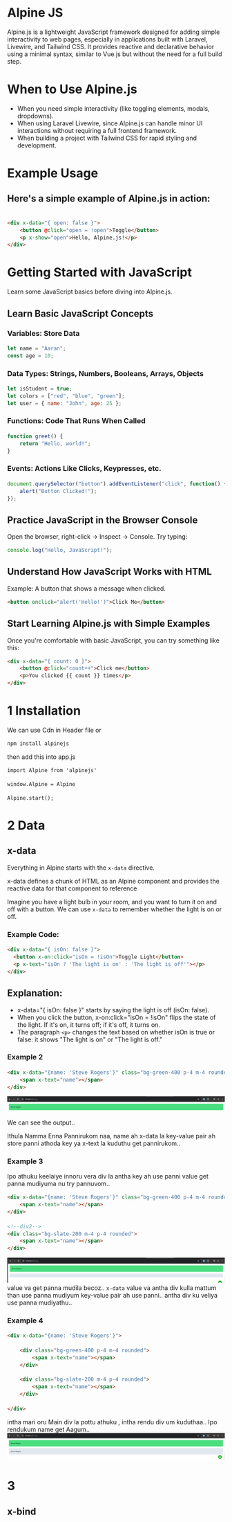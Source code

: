 # Alpine JS
Alpine.js is a lightweight JavaScript framework designed for adding simple interactivity to web pages, especially in applications built with Laravel, Livewire, and Tailwind CSS. It provides reactive and declarative behavior using a minimal syntax, similar to Vue.js but without the need for a full build step.

# When to Use Alpine.js
- When you need simple interactivity (like toggling elements, modals, dropdowns).
- When using Laravel Livewire, since Alpine.js can handle minor UI interactions without requiring a full frontend framework.
- When building a project with Tailwind CSS for rapid styling and development.

# Example Usage

## Here's a simple example of Alpine.js in action:

```html

<div x-data="{ open: false }">
    <button @click="open = !open">Toggle</button>
    <p x-show="open">Hello, Alpine.js!</p>
</div>
```

# Getting Started with JavaScript
  Learn some JavaScript basics before diving into Alpine.js.

## Learn Basic JavaScript Concepts

### Variables: Store Data
```js
let name = "Aaran";
const age = 10;
```

### Data Types: Strings, Numbers, Booleans, Arrays, Objects
```js
let isStudent = true;
let colors = ["red", "blue", "green"];
let user = { name: "John", age: 25 };
```

### Functions: Code That Runs When Called
```js
function greet() {
    return "Hello, world!";
}
```

### Events: Actions Like Clicks, Keypresses, etc.
```js
document.querySelector("button").addEventListener("click", function() {
    alert("Button Clicked!");
});
```

## Practice JavaScript in the Browser Console
Open the browser, right-click → Inspect → Console. Try typing:
```js
console.log("Hello, JavaScript!");
```

## Understand How JavaScript Works with HTML
Example: A button that shows a message when clicked.
```html
<button onclick="alert('Hello!')">Click Me</button>
```

## Start Learning Alpine.js with Simple Examples
Once you're comfortable with basic JavaScript, you can try something like this:
```html
<div x-data="{ count: 0 }">
    <button @click="count++">Click me</button>
    <p>You clicked {{ count }} times</p>
</div>
```

# 1 Installation 

We can use Cdn in Header file or 

```bash
npm install alpinejs
```
then add this into app.js 

```
import Alpine from 'alpinejs'

window.Alpine = Alpine

Alpine.start();
```

# 2 Data 

## x-data

Everything in Alpine starts with the `x-data` directive.

x-data defines a chunk of HTML as an Alpine component and provides the reactive data for that component to reference

Imagine you have a light bulb in your room, and you want to turn it on and off with a button. We can use `x-data` to remember whether the light is on or off.

### Example Code:

```html
<div x-data="{ isOn: false }">
  <button x-on:click="isOn = !isOn">Toggle Light</button>
  <p x-text="isOn ? 'The light is on' : 'The light is off'"></p>
</div>
```
## Explanation:
- x-data="{ isOn: false }" starts by saying the light is off (isOn: false).
- When you click the button, x-on:click="isOn = !isOn" flips the state of the light. If it's on, it turns off; if it's off, it turns on.
- The paragraph `<p>` changes the text based on whether isOn is true or false: it shows "The light is on" or "The light is off."

### Example 2
```html
<div x-data="{name: 'Steve Rogers'}" class="bg-green-400 p-4 m-4 rounded">
    <span x-text="name"></span>
</div>
```
![Example 2](public/images/example1.png)

We can see the output.. 

Ithula Namma Enna Pannirukom naa, name ah x-data la key-value pair ah store panni athoda key ya x-text la kuduthu get pannirukom.. 

### Example 3
Ipo athuku keelaiye innoru vera div la antha key ah use panni value get panna mudiyuma nu try pannuvom..
```html
<div x-data="{name: 'Steve Rogers'}" class="bg-green-400 p-4 m-4 rounded">
    <span x-text="name"></span>
</div>

<!--div2-->
<div class="bg-slate-200 m-4 p-4 rounded">
    <span x-text="name"></span>
</div>
```
![Example 3](public/images/example2.png)
value va get panna mudila becoz.. `x-data` value va antha div kulla mattum than use panna mudiyum key-value pair ah use panni.. antha div ku veliya use panna mudiyathu..

### Example 4
```html
<div x-data="{name: 'Steve Rogers'}">
    
    <div class="bg-green-400 p-4 m-4 rounded">
        <span x-text="name"></span>
    </div>

    <div class="bg-slate-200 m-4 p-4 rounded">
        <span x-text="name"></span>
    </div>
    
</div>
```
intha mari oru Main div la pottu athuku , intha rendu div um kuduthaa.. Ipo rendukum name get Aagum..
![Example 4](public/images/example3.png)

# 3
## x-bind
